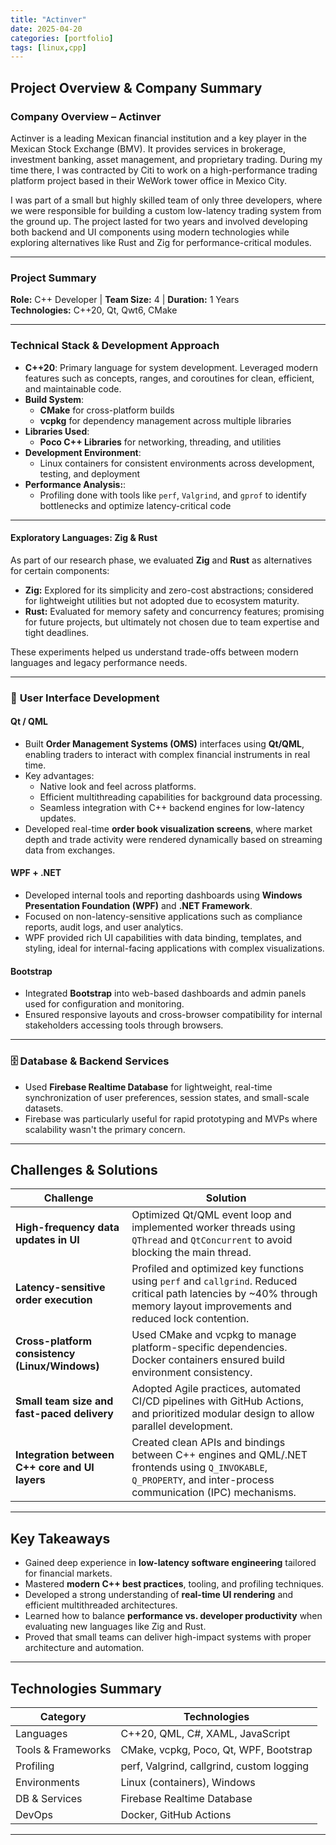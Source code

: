 ```yaml
---
title: "Actinver"
date: 2025-04-20
categories: [portfolio]
tags: [linux,cpp]
---
```


## **Project Overview & Company Summary**

### **Company Overview – Actinver**
Actinver is a leading Mexican financial institution and a key player in the Mexican Stock Exchange (BMV). It provides services in brokerage, investment banking, asset management, and proprietary trading. During my time there, I was contracted by Citi to work on a high-performance trading platform project based in their WeWork tower office in Mexico City.

I was part of a small but highly skilled team of only three developers, where we were responsible for building a custom low-latency trading system from the ground up. The project lasted for two years and involved developing both backend and UI components using modern technologies while exploring alternatives like Rust and Zig for performance-critical modules.

---

### **Project Summary**

**Role:** C++ Developer | **Team Size:** 4 | **Duration:** 1 Years  
**Technologies:** C++20, Qt, Qwt6, CMake 

---

### **Technical Stack & Development Approach**

- **C++20**: Primary language for system development. Leveraged modern features such as concepts, ranges, and coroutines for clean, efficient, and maintainable code.
- **Build System**:  
  - **CMake** for cross-platform builds
  - **vcpkg** for dependency management across multiple libraries
- **Libraries Used**:
  - **Poco C++ Libraries** for networking, threading, and utilities
- **Development Environment**:
  - Linux containers for consistent environments across development, testing, and deployment
- **Performance Analysis:**:
  - Profiling done with tools like `perf`, `Valgrind`, and `gprof` to identify bottlenecks and optimize latency-critical code

---

#### **Exploratory Languages: Zig & Rust**
As part of our research phase, we evaluated **Zig** and **Rust** as alternatives for certain components:

- **Zig:** Explored for its simplicity and zero-cost abstractions; considered for lightweight utilities but not adopted due to ecosystem maturity.
- **Rust:** Evaluated for memory safety and concurrency features; promising for future projects, but ultimately not chosen due to team expertise and tight deadlines.

These experiments helped us understand trade-offs between modern languages and legacy performance needs.

---

### 🎨 **User Interface Development**

#### **Qt / QML**
- Built **Order Management Systems (OMS)** interfaces using **Qt/QML**, enabling traders to interact with complex financial instruments in real time.
- Key advantages:
  - Native look and feel across platforms.
  - Efficient multithreading capabilities for background data processing.
  - Seamless integration with C++ backend engines for low-latency updates.
- Developed real-time **order book visualization screens**, where market depth and trade activity were rendered dynamically based on streaming data from exchanges.

#### **WPF + .NET**
- Developed internal tools and reporting dashboards using **Windows Presentation Foundation (WPF)** and **.NET Framework**.
- Focused on non-latency-sensitive applications such as compliance reports, audit logs, and user analytics.
- WPF provided rich UI capabilities with data binding, templates, and styling, ideal for internal-facing applications with complex visualizations.

#### **Bootstrap**
- Integrated **Bootstrap** into web-based dashboards and admin panels used for configuration and monitoring.
- Ensured responsive layouts and cross-browser compatibility for internal stakeholders accessing tools through browsers.

---

### 🗄️ **Database & Backend Services**
- Used **Firebase Realtime Database** for lightweight, real-time synchronization of user preferences, session states, and small-scale datasets.
- Firebase was particularly useful for rapid prototyping and MVPs where scalability wasn't the primary concern.

---

## **Challenges & Solutions**

| Challenge                                      | Solution                                                                                                                                                                   |
| ---------------------------------------------- | -------------------------------------------------------------------------------------------------------------------------------------------------------------------------- |
| **High-frequency data updates in UI**          | Optimized Qt/QML event loop and implemented worker threads using `QThread` and `QtConcurrent` to avoid blocking the main thread.                                           |
| **Latency-sensitive order execution**          | Profiled and optimized key functions using `perf` and `callgrind`. Reduced critical path latencies by ~40% through memory layout improvements and reduced lock contention. |
| **Cross-platform consistency (Linux/Windows)** | Used CMake and vcpkg to manage platform-specific dependencies. Docker containers ensured build environment consistency.                                                    |
| **Small team size and fast-paced delivery**    | Adopted Agile practices, automated CI/CD pipelines with GitHub Actions, and prioritized modular design to allow parallel development.                                      |
| **Integration between C++ core and UI layers** | Created clean APIs and bindings between C++ engines and QML/.NET frontends using `Q_INVOKABLE`, `Q_PROPERTY`, and inter-process communication (IPC) mechanisms.            |

---

## **Key Takeaways**

- Gained deep experience in **low-latency software engineering** tailored for financial markets.
- Mastered **modern C++ best practices**, tooling, and profiling techniques.
- Developed a strong understanding of **real-time UI rendering** and efficient multithreaded architectures.
- Learned how to balance **performance vs. developer productivity** when evaluating new languages like Zig and Rust.
- Proved that small teams can deliver high-impact systems with proper architecture and automation.

---

## **Technologies Summary**

| Category           | Technologies                              |
| ------------------ | ----------------------------------------- |
| Languages          | C++20, QML, C#, XAML, JavaScript          |
| Tools & Frameworks | CMake, vcpkg, Poco, Qt, WPF, Bootstrap    |
| Profiling          | perf, Valgrind, callgrind, custom logging |
| Environments       | Linux (containers), Windows               |
| DB & Services      | Firebase Realtime Database                |
| DevOps             | Docker, GitHub Actions                    |

---
